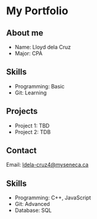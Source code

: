 # My Portfolio
## About me
- Name: Lloyd dela Cruz
- Major: CPA

## Skills
- Programming: Basic
- Git: Learning

## Projects
- Project 1: TBD
- Project 2: TDB

## Contact
Email: ldela-cruz4@myseneca.ca

## Skills
- Programming: C++, JavaScript
- Git: Advanced
- Database: SQL
